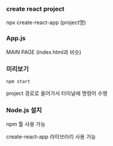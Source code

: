 ### create react project

npx create-react-app (project명)


### App.js

MAIN PAGE (index.html과 비슷)


### 미리보기

	npm start

project 경로로 들어가서 터미널에 명령어 수행


### Node.js 설치

npm 툴 사용 가능

create-react-app 라이브러리 사용 가능











